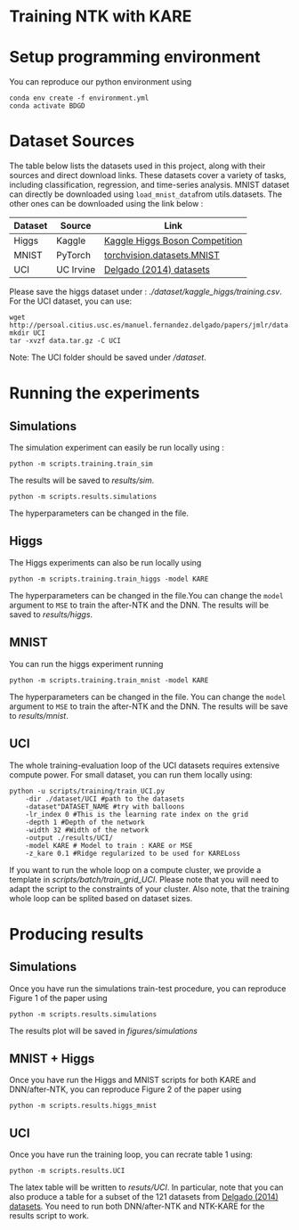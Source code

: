 # Training NTK with KARE

# Setup programming environment

You can reproduce our python environment using 

```
conda env create -f environment.yml
conda activate BDGD
```


# Dataset Sources

The table below lists the datasets used in this project, along with their sources and direct download links. These datasets cover a variety of tasks, including classification, regression, and time-series analysis. MNIST dataset can directly be downloaded using ```load_mnist_data```from utils.datasets. The other ones can be downloaded using the link below :

| Dataset            | Source      | Link                                                                                          |
|--------------------|-------------|----------------------------------------------------------------------------------------------|
| Higgs              | Kaggle      | [Kaggle Higgs Boson Competition](https://www.kaggle.com/competitions/higgs-boson/data)        |
| MNIST              | PyTorch     | [torchvision.datasets.MNIST](https://pytorch.org/vision/main/_modules/torchvision/datasets/mnist.html#MNIST) |
| UCI                | UC Irvine   | [Delgado (2014) datasets](http://persoal.citius.usc.es/manuel.fernandez.delgado/papers/jmlr)  |

Please save the higgs dataset under : *./dataset/kaggle_higgs/training.csv*. For the UCI dataset, you can use:

```
wget http://persoal.citius.usc.es/manuel.fernandez.delgado/papers/jmlr/data.tar.gz
mkdir UCI
tar -xvzf data.tar.gz -C UCI
```

Note: The UCI folder should be saved under */dataset*.

# Running the experiments

## Simulations
The simulation experiment can easily be run locally using :

```
python -m scripts.training.train_sim
```

The results will be saved to *results/sim*.

```
python -m scripts.results.simulations
```

The hyperparameters can be changed in the file.

## Higgs
The Higgs experiments can also be run locally using

```
python -m scripts.training.train_higgs -model KARE
```

The hyperparameters can be changed in the file.You can change the ```model``` argument to ```MSE``` to train the after-NTK and the DNN. The results will be saved to *results/higgs*.

## MNIST
You can run the higgs experiment running 

```
python -m scripts.training.train_mnist -model KARE
```

The hyperparameters can be changed in the file. You can change the ```model``` argument to ```MSE``` to train the after-NTK and the DNN. The results will be save to *results/mnist*.

## UCI 
The whole training-evaluation loop of the UCI datasets requires extensive compute power. For small dataset, you can run them locally using:

```
python -u scripts/training/train_UCI.py
    -dir ./dataset/UCI #path to the datasets
    -dataset"DATASET_NAME #try with balloons
    -lr_index 0 #This is the learning rate index on the grid
    -depth 1 #Depth of the network
    -width 32 #Width of the network
    -output ./results/UCI/
    -model KARE # Model to train : KARE or MSE
    -z_kare 0.1 #Ridge regularized to be used for KARELoss
```

If you want to run the whole loop on a compute cluster, we provide a template in *scripts/batch/train_grid_UCI*. Please note that you will need to adapt the script to the constraints of your cluster. Also note, that the training whole loop can be splited based on dataset sizes.

# Producing results
## Simulations

Once you have run the simulations train-test procedure, you can reproduce Figure 1 of the paper using 

```
python -m scripts.results.simulations
```

The results plot will be saved in *figures/simulations*

## MNIST + Higgs
Once you have run the Higgs and MNIST scripts for both KARE and DNN/after-NTK, you can reproduce Figure 2 of the paper using

```
python -m scripts.results.higgs_mnist
```

## UCI

Once you have run the training loop, you can recrate table 1 using:

```
python -m scripts.results.UCI
```

The latex table will be written to *resuts/UCI*. In particular, note that you can also produce a table for a subset of the 121 datasets from [Delgado (2014) datasets](http://persoal.citius.usc.es/manuel.fernandez.delgado/papers/jmlr). You need to run both DNN/after-NTK and NTK-KARE for the results script to work.
